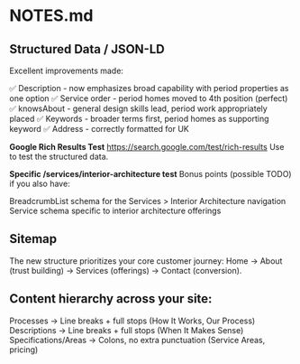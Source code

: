 # NOTES.md

## Structured Data / JSON-LD

Excellent improvements made:

✅ Description - now emphasizes broad capability with period properties as one option
✅ Service order - period homes moved to 4th position (perfect)
✅ knowsAbout - general design skills lead, period work appropriately placed
✅ Keywords - broader terms first, period homes as supporting keyword
✅ Address - correctly formatted for UK

**Google Rich Results Test**
https://search.google.com/test/rich-results
Use to test the structured data.

**Specific /services/interior-architecture test**
Bonus points (possible TODO) if you also have:

BreadcrumbList schema for the Services > Interior Architecture navigation
Service schema specific to interior architecture offerings

## Sitemap
The new structure prioritizes your core customer journey: Home → About (trust building) → Services (offerings) →
Contact (conversion).

## Content hierarchy across your site:

Processes → Line breaks + full stops (How It Works, Our Process)
Descriptions → Line breaks + full stops (When It Makes Sense)
Specifications/Areas → Colons, no extra punctuation (Service Areas, pricing)